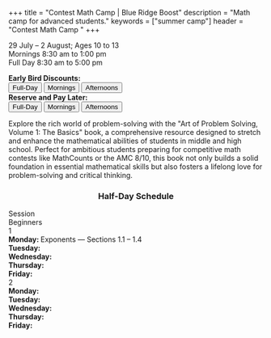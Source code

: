 +++
title = "Contest Math Camp | Blue Ridge Boost"
description = "Math camp for advanced students."
keywords = ["summer camp"]
header = "Contest Math Camp "
+++

<p></p>

<div class="container">
    <div class="row pb-1">
        <div class="col-3">
            <p> 29 July &ndash; 2 August; Ages 10 to 13 <br>
                Mornings 8:30 am to 1:00 pm <br>
                Full Day  8:30 am to 5:00 pm
            <p>
                <b>Early Bird Discounts:</b><br> 
                <a href="https://summer-24-ages-10-to-13-full-day.cheddarup.com"><button class="button-8s" role="button">Full-Day</button></a>  <a href="https://summer-24-ages-10-to-13-half-day.cheddarup.com"><button class="button-8s" role="button">Mornings</button></a> <a href="https://ages-10-to-13-half-day-afternoon.cheddarup.com"><button class="button-8s" role="button">Afternoons</button></a> <br>
                <b>Reserve and Pay Later:</b><br>
                <a href="https://summer-24-ages-10-to-13-full-day-deposit.cheddarup.com"><button class="button-8s" role="button">Full-Day </button></a> <a href="https://summer-24-ages-10-to-13-half-day-deposit.cheddarup.com"><button class="button-8s" role="button">Mornings</button></a> <a href="https://summer-24-ages-10-to-13-half-day-deposit.cheddarup.com"><button class="button-8s" role="button">Afternoons</button></a>
            </p>
        </div>
        <div class="col-9">
        Explore the rich world of problem-solving with the "Art of Problem Solving, Volume 1: The Basics" book, a comprehensive resource designed to stretch and enhance the mathematical abilities of students in middle and high school. Perfect for ambitious students preparing for competitive math contests like MathCounts or the AMC 8/10, this book not only builds a solid foundation in essential mathematical skills but also fosters a lifelong love for problem-solving and critical thinking.
        </div>
    </div>
    <div class="row pb-1">
        <div class="col">
            <div class="container p-0 m-0 b-0">
                <h3 align="center">Half-Day Schedule</h3>
                <div class="row py-1 table-header">
                    <div class="col-2 text-center">Session</div>	
                    <div class="col-10">Beginners</div>
                </div>
                <div class="row py-1 table-dark-row">
                    <div class="col-2 text-center">1</div>
                    <div class="col-10">
                        <b>Monday: </b>Exponents &mdash; Sections 1.1 &ndash; 1.4<br>
                        <b>Tuesday: </b><br>
                        <b>Wednesday: </b><br>
                        <b>Thursday: </b><br>
                        <b>Friday: </b><br>
                    </div>
                </div>
                <div class="row py-1">
                    <div class="col-2 text-center">2</div>	
                    <div class="col-10">
                        <b>Monday: </b><br>
                        <b>Tuesday: </b><br>
                        <b>Wednesday: </b><br>
                        <b>Thursday: </b><br>
                        <b>Friday: </b><br>
                    </div>
                </div>
            </div>
        </div> <!-- inner container -->
    </div>
</div> <!-- outer container -->
